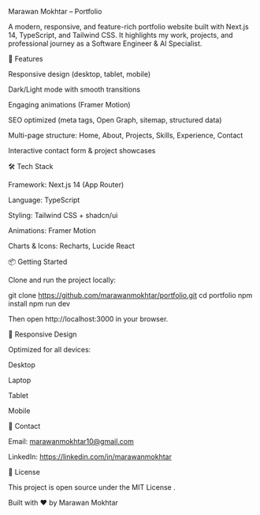 Marawan Mokhtar – Portfolio

A modern, responsive, and feature-rich portfolio website built with Next.js 14, TypeScript, and Tailwind CSS.
It highlights my work, projects, and professional journey as a Software Engineer & AI Specialist.

🚀 Features

Responsive design (desktop, tablet, mobile)

Dark/Light mode with smooth transitions

Engaging animations (Framer Motion)

SEO optimized (meta tags, Open Graph, sitemap, structured data)

Multi-page structure: Home, About, Projects, Skills, Experience, Contact

Interactive contact form & project showcases

🛠️ Tech Stack

Framework: Next.js 14 (App Router)

Language: TypeScript

Styling: Tailwind CSS + shadcn/ui

Animations: Framer Motion

Charts & Icons: Recharts, Lucide React

📦 Getting Started

Clone and run the project locally:

git clone https://github.com/marawanmokhtar/portfolio.git
cd portfolio
npm install
npm run dev


Then open http://localhost:3000
 in your browser.

📱 Responsive Design

Optimized for all devices:

Desktop

Laptop

Tablet

Mobile

📧 Contact

Email: marawanmokhtar10@gmail.com

LinkedIn: https://linkedin.com/in/marawanmokhtar

📄 License

This project is open source under the MIT License
.

Built with ❤️ by Marawan Mokhtar
